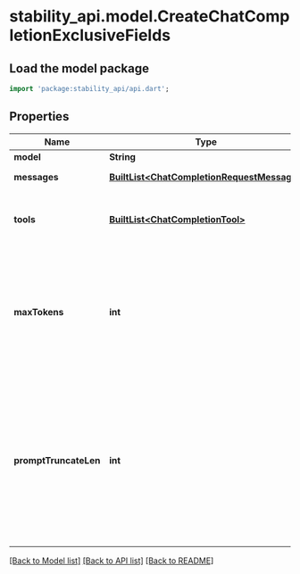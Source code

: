 # stability_api.model.CreateChatCompletionExclusiveFields

## Load the model package
```dart
import 'package:stability_api/api.dart';
```

## Properties
Name | Type | Description | Notes
------------ | ------------- | ------------- | -------------
**model** | **String** | The name of the model to use. | 
**messages** | [**BuiltList&lt;ChatCompletionRequestMessage&gt;**](ChatCompletionRequestMessage.md) | A list of messages comprising the conversation so far. | 
**tools** | [**BuiltList&lt;ChatCompletionTool&gt;**](ChatCompletionTool.md) | A list of tools the model may call. Currently, only functions are supported as a tool. Use this to provide a list of functions the model may generate JSON inputs for.  | [optional] 
**maxTokens** | **int** | The maximum number of tokens to generate in the completion.  If the token count of your prompt (previous messages) plus 'max_tokens' exceed the model's context length, the behavior is depends on 'context_length_exceeded_behavior'. By default, 'max_tokens' will be lowered to fit in the context window instead of returning an error.  | [optional] [default to 200]
**promptTruncateLen** | **int** | The size to which to truncate chat prompts. Earlier user/assistant messages will be evicted to fit the prompt into this length.  This should usually be set to a number << the max context size of the model, to allow enough remaining tokens for generating a response.  If omitted, you may receive \"prompt too long\" errors in your responses as conversations grow. Note that even with this set, you may still receive \"prompt too long\" errors if individual messages are too long for the model context window.  | [optional] [default to 1500]

[[Back to Model list]](../README.md#documentation-for-models) [[Back to API list]](../README.md#documentation-for-api-endpoints) [[Back to README]](../README.md)


